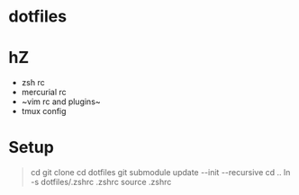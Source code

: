 # dotfiles
# hZ
- zsh rc
- mercurial rc
- ~vim rc and plugins~
- tmux config

# Setup
> cd
> git clone <this-repo>
> cd dotfiles
> git submodule update --init --recursive
> cd ..
> ln -s dotfiles/.zshrc .zshrc
> source .zshrc
